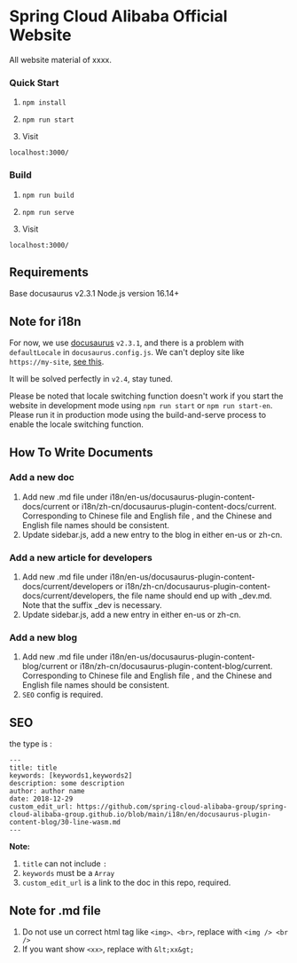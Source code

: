 # Spring Cloud Alibaba Official Website

All website material of xxxx.

### Quick Start

1. `npm install`

2. `npm run start`

3. Visit
```
localhost:3000/
```

### Build

1. `npm run build`

2. `npm run serve`

3. Visit
```
localhost:3000/
```

## Requirements
Base docusaurus v2.3.1
Node.js version 16.14+

## Note for i18n
For now, we use [docusaurus](https://www.zhihu.com/people/erda-project) `v2.3.1`, and there is a problem with `defaultLocale` in `docusaurus.config.js`. We can't deploy site like `https://my-site`, [see this](https://github.com/facebook/docusaurus/discussions/8745).

It will be solved perfectly in `v2.4`, stay tuned.

Please be noted that locale switching function doesn't work if you start the website in development mode using `npm run start` or `npm run start-en`. Please run it in production mode using the build-and-serve process to enable the locale switching function.

## How To Write Documents

### Add a new doc
 
1. Add new .md file under i18n/en-us/docusaurus-plugin-content-docs/current or i18n/zh-cn/docusaurus-plugin-content-docs/current. Corresponding to Chinese file and English file , and the Chinese and English file names should be consistent.
2. Update sidebar.js, add a new entry to the blog in either en-us or zh-cn.

### Add a new article for developers

1. Add new .md file under i18n/en-us/docusaurus-plugin-content-docs/current/developers or i18n/zh-cn/docusaurus-plugin-content-docs/current/developers, the file name should end up with _dev.md. Note that the suffix _dev is necessary.
2. Update sidebar.js, add a new entry in either en-us or zh-cn.

### Add a new blog

1. Add new .md file under i18n/en-us/docusaurus-plugin-content-blog/current or i18n/zh-cn/docusaurus-plugin-content-blog/current. Corresponding to Chinese file and English file , and the Chinese and English file names should be consistent.
2. `SEO` config is required.

## SEO

the type is :
```
---
title: title
keywords: [keywords1,keywords2]
description: some description
author: author name
date: 2018-12-29
custom_edit_url: https://github.com/spring-cloud-alibaba-group/spring-cloud-alibaba-group.github.io/blob/main/i18n/en/docusaurus-plugin-content-blog/30-line-wasm.md
---
```
**Note:**
1. `title` can not include `:` 
2. `keywords` must be a `Array`
3. `custom_edit_url` is a link to the doc in this repo, required.

## Note for .md file
1. Do not use un correct html tag like `<img>、<br>`, replace with `<img /> <br />`
2. If you want show `<xx>`, replace with `&lt;xx&gt;`
